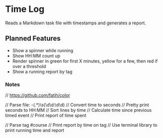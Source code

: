 # Time Log

Reads a Markdown task file with timestamps and generates a report.

## Planned Features

- Show a spinner while running
- Show HH:MM count up
- Render spinner in green for first X minutes, yellow for a few, then red if over a threshold
- Show a running report by tag

### Notes

// https://github.com/fatih/color

// Parse file: -(.*)\s(\d\d:\d\d)
// Convert time to seconds
// Pretty print seconds to HH:MM
// Sort lines by time
// Calculate time since previous timed event
// Print report of time spent

// Parse tag #course
// Print report by time on tag
// Use terminal library to print running time and report

